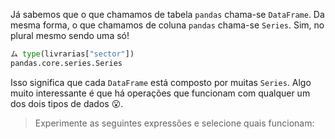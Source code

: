 Já sabemos que o que chamamos de tabela `pandas` chama-se `DataFrame`. Da mesma forma, o que chamamos de coluna `pandas` chama-se `Series`. Sim, no plural mesmo sendo uma só!

```python
ム type(livrarias["sector"])
pandas.core.series.Series
```

Isso significa que cada `DataFrame` está composto por muitas `Series`. Algo muito interessante é que há operações que funcionam com qualquer um dos dois tipos de dados 😮.

> Experimente as seguintes expressões e selecione quais funcionam:
